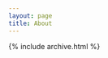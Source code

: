 ```yaml
---
layout: page
title: About
---
```


{% include archive.html %}


<!--
---
layout: page
title: Tag
---
<ul class="tag-cloud">
{% assign sorted_tags = site.tags | sort %}
{% for tag in sorted_tags %}
  <li style="font-size: {{ tag | last | size | times: 100 | divided_by: site.tags.size | plus: 35  }}%">
    <a href="/tags/{{ tag[0] }}">
      {{ tag | first }} ({{ tag | last | size }})
    </a>
  </li>
{% endfor %}
</ul>
-->
